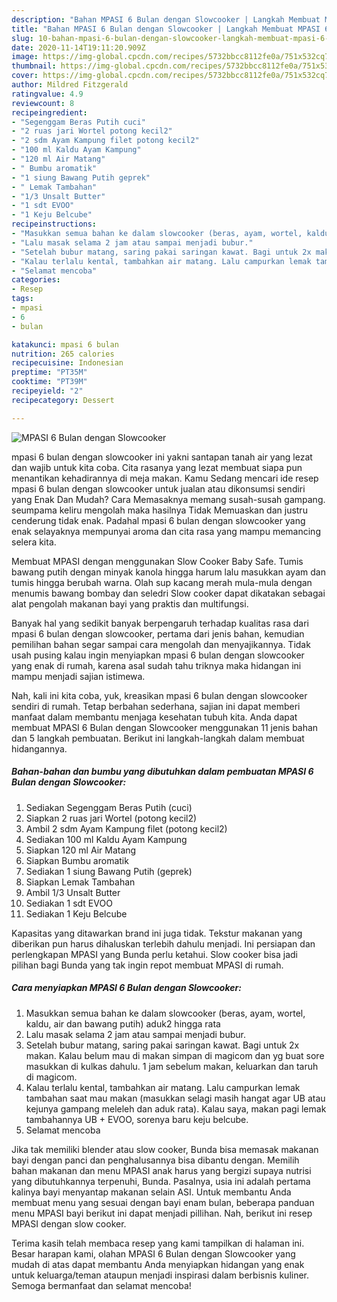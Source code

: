 ```yaml
---
description: "Bahan MPASI 6 Bulan dengan Slowcooker | Langkah Membuat MPASI 6 Bulan dengan Slowcooker Yang Lezat"
title: "Bahan MPASI 6 Bulan dengan Slowcooker | Langkah Membuat MPASI 6 Bulan dengan Slowcooker Yang Lezat"
slug: 10-bahan-mpasi-6-bulan-dengan-slowcooker-langkah-membuat-mpasi-6-bulan-dengan-slowcooker-yang-lezat
date: 2020-11-14T19:11:20.909Z
image: https://img-global.cpcdn.com/recipes/5732bbcc8112fe0a/751x532cq70/mpasi-6-bulan-dengan-slowcooker-foto-resep-utama.jpg
thumbnail: https://img-global.cpcdn.com/recipes/5732bbcc8112fe0a/751x532cq70/mpasi-6-bulan-dengan-slowcooker-foto-resep-utama.jpg
cover: https://img-global.cpcdn.com/recipes/5732bbcc8112fe0a/751x532cq70/mpasi-6-bulan-dengan-slowcooker-foto-resep-utama.jpg
author: Mildred Fitzgerald
ratingvalue: 4.9
reviewcount: 8
recipeingredient:
- "Segenggam Beras Putih cuci"
- "2 ruas jari Wortel potong kecil2"
- "2 sdm Ayam Kampung filet potong kecil2"
- "100 ml Kaldu Ayam Kampung"
- "120 ml Air Matang"
- " Bumbu aromatik"
- "1 siung Bawang Putih geprek"
- " Lemak Tambahan"
- "1/3 Unsalt Butter"
- "1 sdt EVOO"
- "1 Keju Belcube"
recipeinstructions:
- "Masukkan semua bahan ke dalam slowcooker (beras, ayam, wortel, kaldu, air dan bawang putih) aduk2 hingga rata"
- "Lalu masak selama 2 jam atau sampai menjadi bubur."
- "Setelah bubur matang, saring pakai saringan kawat. Bagi untuk 2x makan. Kalau belum mau di makan simpan di magicom dan yg buat sore masukkan di kulkas dahulu. 1 jam sebelum makan, keluarkan dan taruh di magicom."
- "Kalau terlalu kental, tambahkan air matang. Lalu campurkan lemak tambahan saat mau makan (masukkan selagi masih hangat agar UB atau kejunya gampang meleleh dan aduk rata). Kalau saya, makan pagi lemak tambahannya UB + EVOO, sorenya baru keju belcube."
- "Selamat mencoba"
categories:
- Resep
tags:
- mpasi
- 6
- bulan

katakunci: mpasi 6 bulan 
nutrition: 265 calories
recipecuisine: Indonesian
preptime: "PT35M"
cooktime: "PT39M"
recipeyield: "2"
recipecategory: Dessert

---
```



![MPASI 6 Bulan dengan Slowcooker](https://img-global.cpcdn.com/recipes/5732bbcc8112fe0a/751x532cq70/mpasi-6-bulan-dengan-slowcooker-foto-resep-utama.jpg)


mpasi 6 bulan dengan slowcooker ini yakni santapan tanah air yang lezat dan wajib untuk kita coba. Cita rasanya yang lezat membuat siapa pun menantikan kehadirannya di meja makan.
Kamu Sedang mencari ide resep mpasi 6 bulan dengan slowcooker untuk jualan atau dikonsumsi sendiri yang Enak Dan Mudah? Cara Memasaknya memang susah-susah gampang. seumpama keliru mengolah maka hasilnya Tidak Memuaskan dan justru cenderung tidak enak. Padahal mpasi 6 bulan dengan slowcooker yang enak selayaknya mempunyai aroma dan cita rasa yang mampu memancing selera kita.

Membuat MPASI dengan menggunakan Slow Cooker Baby Safe. Tumis bawang putih dengan minyak kanola hingga harum lalu masukkan ayam dan tumis hingga berubah warna. Olah sup kacang merah mula-mula dengan menumis bawang bombay dan seledri Slow cooker dapat dikatakan sebagai alat pengolah makanan bayi yang praktis dan multifungsi.

Banyak hal yang sedikit banyak berpengaruh terhadap kualitas rasa dari mpasi 6 bulan dengan slowcooker, pertama dari jenis bahan, kemudian pemilihan bahan segar sampai cara mengolah dan menyajikannya. Tidak usah pusing kalau ingin menyiapkan mpasi 6 bulan dengan slowcooker yang enak di rumah, karena asal sudah tahu triknya maka hidangan ini mampu menjadi sajian istimewa.


Nah, kali ini kita coba, yuk, kreasikan mpasi 6 bulan dengan slowcooker sendiri di rumah. Tetap berbahan sederhana, sajian ini dapat memberi manfaat dalam membantu menjaga kesehatan tubuh kita. Anda dapat membuat MPASI 6 Bulan dengan Slowcooker menggunakan 11 jenis bahan dan 5 langkah pembuatan. Berikut ini langkah-langkah dalam membuat hidangannya.

<!--inarticleads1-->

##### Bahan-bahan dan bumbu yang dibutuhkan dalam pembuatan MPASI 6 Bulan dengan Slowcooker:

1. Sediakan Segenggam Beras Putih (cuci)
1. Siapkan 2 ruas jari Wortel (potong kecil2)
1. Ambil 2 sdm Ayam Kampung filet (potong kecil2)
1. Sediakan 100 ml Kaldu Ayam Kampung
1. Siapkan 120 ml Air Matang
1. Siapkan  Bumbu aromatik
1. Sediakan 1 siung Bawang Putih (geprek)
1. Siapkan  Lemak Tambahan
1. Ambil 1/3 Unsalt Butter
1. Sediakan 1 sdt EVOO
1. Sediakan 1 Keju Belcube


Kapasitas yang ditawarkan brand ini juga tidak. Tekstur makanan yang diberikan pun harus dihaluskan terlebih dahulu menjadi. Ini persiapan dan perlengkapan MPASI yang Bunda perlu ketahui. Slow cooker bisa jadi pilihan bagi Bunda yang tak ingin repot membuat MPASI di rumah. 

<!--inarticleads2-->

##### Cara menyiapkan MPASI 6 Bulan dengan Slowcooker:

1. Masukkan semua bahan ke dalam slowcooker (beras, ayam, wortel, kaldu, air dan bawang putih) aduk2 hingga rata
1. Lalu masak selama 2 jam atau sampai menjadi bubur.
1. Setelah bubur matang, saring pakai saringan kawat. Bagi untuk 2x makan. Kalau belum mau di makan simpan di magicom dan yg buat sore masukkan di kulkas dahulu. 1 jam sebelum makan, keluarkan dan taruh di magicom.
1. Kalau terlalu kental, tambahkan air matang. Lalu campurkan lemak tambahan saat mau makan (masukkan selagi masih hangat agar UB atau kejunya gampang meleleh dan aduk rata). Kalau saya, makan pagi lemak tambahannya UB + EVOO, sorenya baru keju belcube.
1. Selamat mencoba


Jika tak memiliki blender atau slow cooker, Bunda bisa memasak makanan bayi dengan panci dan penghalusannya bisa dibantu dengan. Memilih bahan makanan dan menu MPASI anak harus yang bergizi supaya nutrisi yang dibutuhkannya terpenuhi, Bunda. Pasalnya, usia ini adalah pertama kalinya bayi menyantap makanan selain ASI. Untuk membantu Anda membuat menu yang sesuai dengan bayi enam bulan, beberapa panduan menu MPASI bayi berikut ini dapat menjadi pillihan. Nah, berikut ini resep MPASI dengan slow cooker. 

Terima kasih telah membaca resep yang kami tampilkan di halaman ini. Besar harapan kami, olahan MPASI 6 Bulan dengan Slowcooker yang mudah di atas dapat membantu Anda menyiapkan hidangan yang enak untuk keluarga/teman ataupun menjadi inspirasi dalam berbisnis kuliner. Semoga bermanfaat dan selamat mencoba!
